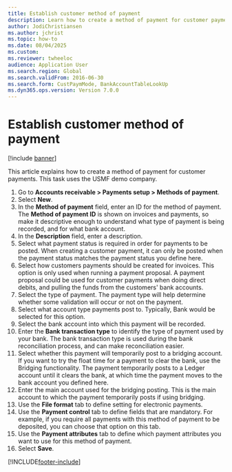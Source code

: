 ```yaml
--- 
title: Establish customer method of payment
description: Learn how to create a method of payment for customer payments, including a step-by-step process that outlines creating payment methods. 
author: JodiChristiansen
ms.author: jchrist
ms.topic: how-to
ms.date: 08/04/2025
ms.custom:
ms.reviewer: twheeloc
audience: Application User 
ms.search.region: Global
ms.search.validFrom: 2016-06-30
ms.search.form: CustPaymMode, BankAccountTableLookUp
ms.dyn365.ops.version: Version 7.0.0 
---
```


# Establish customer method of payment

[!include [banner](../../includes/banner.md)]

This article explains how to create a method of payment for customer payments. This task uses the USMF demo company.

1. Go to **Accounts receivable > Payments setup > Methods of payment**.
2. Select **New**.
3. In the **Method of payment** field, enter an ID for the method of payment. The **Method of payment ID** is shown on invoices and payments, so make it descriptive enough to understand what type of payment is being recorded, and for what bank account.  
4. In the **Description** field, enter a description.
5. Select what payment status is required in order for payments to be posted. When creating a customer payment, it can only be posted when the payment status matches the payment status you define here.  
6. Select how customers payments should be created for invoices. This option is only used when running a payment proposal. A payment proposal could be used for customer payments when doing direct debits, and pulling the funds from the customers' bank accounts.  
7. Select the type of payment. The payment type will help determine whether some validation will occur or not on the payment.  
8. Select what account type payments post to. Typically, Bank would be selected for this option.  
9. Select the bank account into which this payment will be recorded.
10. Enter the **Bank transaction type** to identify the type of payment used by your bank. The bank transaction type is used during the bank reconciliation process, and can make reconciliation easier.  
11. Select whether this payment will temporarily post to a bridging account. If you want to try the float time for a payment to clear the bank, use the Bridging functionality. The payment temporarily posts to a Ledger account until it clears the bank, at which time the payment moves to the bank account you defined here.  
12. Enter the main account used for the bridging posting. This is the main account to which the payment temporarily posts if using bridging.  
13. Use the **File format** tab to define setting for electronic payments.
14. Use the **Payment control** tab to define fields that are mandatory. For example, if you require all payments with this method of payment to be deposited, you can choose that option on this tab.  
15. Use the **Payment attributes** tab to define which payment attributes you want to use for this method of payment.
16. Select **Save**.



[!INCLUDE[footer-include](../../../includes/footer-banner.md)]
